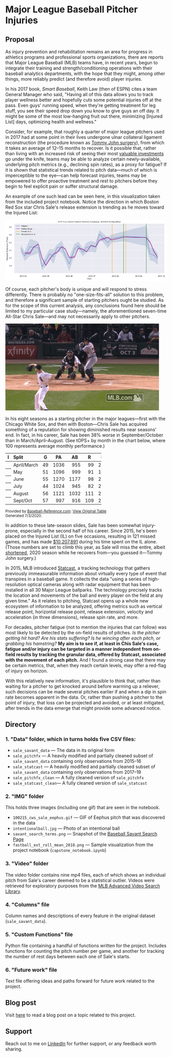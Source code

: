# Major League Baseball Pitcher Injuries

## Proposal

As injury prevention and rehabilitation remains an area for progress in athletics programs and professional sports organizations, there are reports that Major League Baseball (MLB) teams have, in recent years, begun to integrate their training and strength/conditioning operations with their baseball analytics departments, with the hope that they might, among other things, more reliably predict (and therefore avoid) player injuries.

In his 2017 book, *Smart Baseball*, Keith Law (then of ESPN) cites a team General Manager who said, "Having all of this data allows you to track player wellness better and hopefully cuts some potential injuries off at the pass. Even guys' running speed, when they're getting treatment for leg stuff, you see their speed drop down you know to give guys an off day. It might be some of the most low-hanging fruit out there, minimizing [Injured List] days, optimizing health and wellness."

Consider, for example, that roughly a quarter of major league pitchers used in 2017 had at some point in their lives undergone ulnar collateral ligament reconstruction (the procedure known as [Tommy John surgery](https://tht.fangraphs.com/ten-interesting-facts-about-tommy-john-surgery/#:~:text=In%20all%2C%2026%20percent%20of,had%20undergone%20Tommy%20John%20surgery.&text=In%202017%2C%20a%20whopping%2086.7,has%20had%20Tommy%20John%20surgery.)), from which it takes an average of 12–15 months to recover. Is it possible that, rather than living with an increased risk of seeing their most [valuable investments](https://www.cnbc.com/2019/12/11/gerrit-cole-agrees-to-historic-324-million-deal-with-yankees-reports.html#:~:text=Gerrit%20Cole%20agrees%20to%20historic%20%24324%20million%20deal%20with%20Yankees%2C%20reports%20say,-Published%20Wed%2C%20Dec&text=Gerrit%20Cole%2C%20the%20top%20free,largest%20deal%20in%20MLB%20history.) go under the knife, teams may be able to analyze certain newly-available, underlying pitch metrics (e.g., declining spin rates), as a proxy for fatigue? If it is shown that statistical trends related to pitch data—much of which is imperceptible to the eye—can help forecast injuries, teams may be empowered to offer proactive treatment and rest to pitchers before they begin to feel explicit pain or suffer structural damage.

An example of one such lead can be seen here, in this visualization taken from the included project notebook. Notice the direction in which Boston Red Sox star Chris Sale's release extension is trending as he moves toward the Injured List:

![](images/fastball_ext_roll_mean_2018.png "2018 4-Seam Fastball Rolling Release Extension")

Of course, each pitcher's body is unique and will respond to stress differently. There is probably no "one-size-fits-all" solution to this problem, and therefore a significant sample of starting pitchers ought be studied. As for the scope of this current analysis, any conclusions found here should be limited to my particular case study—namely, the aforementioned seven-time All-Star Chris Sale—and may not necessarily apply to other pitchers.

![SegmentLocal](images/100215_cws_sale_eephus.gif "Chris Sale Eephus Pitch")

In his eight seasons as a starting pitcher in the major leagues—first with the Chicago White Sox, and then with Boston—Chris Sale has acquired something of a reputation for showing diminished results near seasons' end. In fact, in his career, Sale has been 38% worse in September/October than in March/April–August. (See tOPS+ by month in the chart below, where 100 represents average monthly performance.)

<table class="" id="" data-cols-to-freeze="2" tabindex="-1" cellpadding="3" cellspacing="0" border="0" style="width:100%;max-width:300px;">
   <colgroup><col><col><col><col><col><col><col><col><col><col><col><col><col><col><col><col><col><col><col><col><col><col><col><col><col><col><col><col></colgroup>
   <thead>
      <tr>
         <th scope="col" align="center">I</th>
         <th scope="col" align="left">Split</th>
         <th scope="col" align="center">G</th>
         <th scope="col" align="center">PA</th>
         <th scope="col" align="center">AB</th>
         <th scope="col" align="center">R</th>
         <th scope="col" align="center">H</th>
         <th scope="col" align="center">2B</th>
         <th scope="col" align="center">3B</th>
         <th scope="col" align="center">HR</th>
         <th scope="col" align="center">BB</th>
         <th scope="col" align="center">SO</th>
         <th scope="col" data-filter="1" data-name="Strikeouts / Base On Balls" align="center">SO/W</th>
         <th scope="col" data-filter="1" data-name="Batting Average" align="center">BA</th>
         <th scope="col" data-filter="1" data-name="On-Base%" align="center">OBP</th>
         <th scope="col" data-filter="1" data-name="Slugging %" align="center">SLG</th>
         <th scope="col" data-filter="1" data-name="On-Base Plus Slugging" align="center">OPS</th>
         <th scope="col" align="center">TB</th>
         <th scope="col" data-filter="1" data-name="Batting Average on Balls In Play" align="center">BAbip</th>
         <th scope="col" align="center">tOPS+</th>
      </tr>
   </thead>
   <tbody>
<tr><th scope="row" align="left"></th><td data-endpoint="/tools/split_stats.cgi?full=0&amp;params=month%7CApril%2FMarch%7Csalech01%7Cpitch%7CAB%7C" align="left">April/March</td><td align="right">49</td><td align="right">1036</td><td align="right">955</td><td align="right">99</td><td align="right">207</td><td align="right">44</td><td align="right">3</td><td align="right">27</td><td align="right">62</td><td align="right">278</td><td align="right">4.48</td><td align="right">.217</td><td align="right">.271</td><td align="right">.354</td><td align="right">.625</td><td align="right">338</td><td align="right">.275</td><td align="right">100</td></tr>
<tr><th scope="row" align="left"></th><td data-endpoint="/tools/split_stats.cgi?full=0&amp;params=month%7CMay%7Csalech01%7Cpitch%7CAB%7C" align="left">May</td><td align="right">51</td><td align="right">1096</td><td align="right">999</td><td align="right">91</td><td align="right">183</td><td align="right">40</td><td align="right">4</td><td align="right">24</td><td align="right">73</td><td align="right">364</td><td align="right">4.99</td><td align="right">.183</td><td align="right">.247</td><td align="right">.303</td><td align="right">.551</td><td align="right">303</td><td align="right">.257</td><td align="right">77</td></tr>
<tr><th scope="row" align="left"></th><td data-endpoint="/tools/split_stats.cgi?full=0&amp;params=month%7CJune%7Csalech01%7Cpitch%7CAB%7C" align="left">June</td><td align="right">55</td><td align="right">1270</td><td align="right">1177</td><td align="right">98</td><td align="right">245</td><td align="right">43</td><td align="right">2</td><td align="right">25</td><td align="right">63</td><td align="right">401</td><td align="right">6.37</td><td align="right">.208</td><td align="right">.256</td><td align="right">.312</td><td align="right">.568</td><td align="right">367</td><td align="right">.290</td><td align="right">83</td></tr>
<tr><th scope="row" align="left"></th><td data-endpoint="/tools/split_stats.cgi?full=0&amp;params=month%7CJuly%7Csalech01%7Cpitch%7CAB%7C" align="left">July</td><td align="right">44</td><td align="right">1024</td><td align="right">945</td><td align="right">82</td><td align="right">216</td><td align="right">47</td><td align="right">1</td><td align="right">23</td><td align="right">53</td><td align="right">309</td><td align="right">5.83</td><td align="right">.229</td><td align="right">.284</td><td align="right">.353</td><td align="right">.637</td><td align="right">334</td><td align="right">.314</td><td align="right">105</td></tr>
<tr><th scope="row" align="left"></th><td data-endpoint="/tools/split_stats.cgi?full=0&amp;params=month%7CAugust%7Csalech01%7Cpitch%7CAB%7C" align="left">August</td><td align="right">56</td><td align="right">1121</td><td align="right">1032</td><td align="right">111</td><td align="right">225</td><td align="right">44</td><td align="right">3</td><td align="right">34</td><td align="right">66</td><td align="right">367</td><td align="right">5.56</td><td align="right">.218</td><td align="right">.275</td><td align="right">.365</td><td align="right">.640</td><td align="right">377</td><td align="right">.302</td><td align="right">105</td></tr>
<tr><th scope="row" align="left"></th><td data-endpoint="/tools/split_stats.cgi?full=0&amp;params=month%7CSept%2FOct%7Csalech01%7Cpitch%7CAB%7C" align="left">Sept/Oct</td><td align="right">57</td><td align="right">997</td><td align="right">916</td><td align="right">109</td><td align="right">236</td><td align="right">36</td><td align="right">4</td><td align="right">39</td><td align="right">57</td><td align="right">288</td><td align="right">5.05</td><td align="right">.258</td><td align="right">.313</td><td align="right">.433</td><td align="right">.747</td><td align="right">397</td><td align="right">.332</td><td align="right">138</td></tr>
</tbody></table>
</tbody></table><div id="credit_month" class="sr_share" style="font-size: 0.83em;">Provided by <a href="https://www.sports-reference.com/sharing.html?utm_source=direct&amp;utm_medium=Share&amp;utm_campaign=ShareTool">Baseball-Reference.com</a>: <a href="https://www.baseball-reference.com/players/split.fcgi?id=salech01&amp;t=p&amp;year=Career&amp;utm_source=direct&amp;utm_medium=Share&amp;utm_campaign=ShareTool#month">View Original Table</a><br>Generated 7/3/2020.</div>
</div>
</div>

In addition to these late-season slides, Sale has been somewhat injury-prone, especially in the second half of his career. Since 2015, he's been placed on the Injured List (IL) on five occasions, resulting in 121 missed games, and has made [$10,207,891](https://www.spotrac.com/mlb/boston-red-sox/chris-sale-7278/injuries/) during his time spent on the IL alone. (Those numbers are set to climb this year, as Sale will miss the entire, albeit [shortened](https://www.npr.org/2020/06/24/882678448/major-league-baseball-comes-back-for-shorter-season-after-coronavirus-shutdown#:~:text=Live%20Sessions-,Major%20League%20Baseball%20Comes%20Back%20For%20Shorter%20Season%20After%20Coronavirus,training%20beginning%20on%20July%201.), 2020 season while he recovers from—you guessed it—Tommy John surgery.)

In 2015, MLB introduced [Statcast](https://www.mlb.com/news/statcast-primer-baseball-will-never-be-the-same/c-119234412), a tracking technology that gathers previously immeasurable information about virtually every type of event that transpires in a baseball game. It collects the data "using a series of high-resolution optical cameras along with radar equipment that has been installed in all 30 Major League ballparks. The technology precisely tracks the location and movements of the ball and every player on the field at any given time." As it relates to pitching, Statcast opens up a whole new ecosystem of information to be analyzed, offering metrics such as vertical release point, horizontal release point, release extension, velocity and acceleration (in three dimensions), release spin rate, and more.

For decades, pitcher fatigue (not to mention the injuries that can follow) was most likely to be detected by the on-field results of pitches. *Is the pitcher getting hit hard? Are his stats suffering? Is he wincing after each pitch, or grabbing his hamstring?* **My aim is to see if, at least in Chis Sale's case, fatigue and/or injury can be targeted in a manner independent from on-field results by tracking the granular data, offered by Statcast, associated with the movement of each pitch.** And I found a strong case that there may be certain metrics, that, when they reach certain levels, may offer a red-flag of injury on horizon.

With this relatively new information, it's plausible to think that, rather than waiting for a pitcher to get knocked around before warming up a reliever, such decisions can be made several pitches earlier if and when a dip in spin rate becomes apparent in the data. Or, rather than pushing a pitcher to the point of injury, that loss can be projected and avoided, or at least mitigated, after trends in the data emerge that might provide some advanced notice.


## Directory

### 1. "Data" folder, which in turns holds five CSV files:

* `sale_savant_data` — The data in its original form
* `sale_pitchfx` — A heavily modified and partially cleaned subset of `sale_savant_data` containing only observations from 2015–16
* `sale_statcast` — A heavily modified and partially cleaned subset of `sale_savant_data` containing only observations from 2017–19
* `sale_pitchfx_clean` — A fully cleaned version of `sale_pitchfx`
* `sale_statcast_clean`— A fully cleaned version of `sale_statcast`

### 2. "IMG" folder

This holds three images (including one gif) that are seen in the notebook.

* `100215_cws_sale_eephus.gif` — GIF of Eephus pitch that was discovered in the data
* `intentionalball.jpg` — Photo of an intentional ball
* `savant_search_terms.png` — Snapshot of the [Baseball Savant Search Page](https://baseballsavant.mlb.com/statcast_search)
* `fastball_ext_roll_mean_2018.png` — Sample visualization from the project notebook (`capstone_notebook.ipynb`)

### 3. "Video" folder

The video folder contains nine mp4 files, each of which shows an individual pitch from Sale's career deemed to be a statistical outlier. Videos were retrieved for exploratory purposes from the [MLB Advanced Video Search Library](https://www.mlb.com/video/search).

### 4. "Columns" file

Column names and descriptions of every feature in the original dataset (`sale_savant_data`).

### 5. "Custom Functions" file

Python file containing a handful of functions written for the project. Includes functions for counting the pitch number per game, and another for tracking the number of rest days between each one of Sale's starts.

### 6. "Future work" file

Text file offering ideas and paths forward for future work related to the project.

## Blog post

Visit [here](https://medium.com/@timsennett/predicting-mlb-pitch-classes-8c8163cd6c41) to read a blog post on a topic related to this project.

## Support

Reach out to me on [LinkedIn](https://www.linkedin.com/in/timsennett/) for further support, or any feedback worth sharing.
